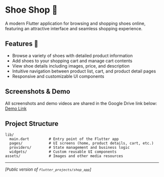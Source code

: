 # Shoe Shop 👟

A modern Flutter application for browsing and shopping shoes online, featuring an attractive interface and seamless shopping experience.

## Features 🛒

- Browse a variety of shoes with detailed product information
- Add shoes to your shopping cart and manage cart contents
- View shoe details including images, price, and description
- Intuitive navigation between product list, cart, and product detail pages
- Responsive and customizable UI components

## Screenshots & Demo

All screenshots and demo videos are shared in the Google Drive link below:  
[Demo Link](PASTE_YOUR_GOOGLE_DRIVE_LINK_HERE)

## Project Structure

```
lib/
  main.dart         # Entry point of the Flutter app
  pages/            # UI screens (home, product details, cart, etc.)
  providers/        # State management and business logic
  widgets/          # Custom reusable UI components
assets/             # Images and other media resources
```

---

<p align="left" style="font-size:small"><i>[Public version of <code>flutter_projects/shop_app</code>]</i></p>